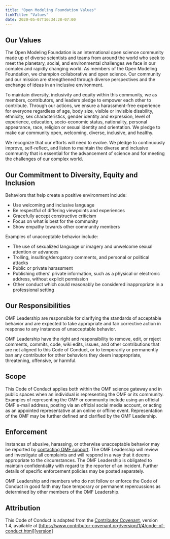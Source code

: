 ```yaml
---
title: "Open Modeling Foundation Values"
linkTitle: "Values"
date: 2020-05-07T10:34:28-07:00
---
```


## Our Values

The Open Modeling Foundation is an international open science community made up of diverse scientists and teams from around the world who seek to meet the planetary, social, and environmental challenges we face in our complex and rapidly changing world. As members of the Open Modeling Foundation, we champion collaborative and open science. Our community and our mission are strengthened through diverse perspectives and the exchange of ideas in an inclusive environment.

To maintain diversity, inclusivity and equity within this community, we as members, contributors, and leaders pledge to empower each other to contribute. Through our actions, we ensure a harassment-free experience for everyone regardless of age, body size, visible or invisible disability, ethnicity, sex characteristics, gender identity and expression, level of experience, education, socio-economic status, nationality, personal appearance, race, religion or sexual identity and orientation. We pledge to make our community open, welcoming, diverse, inclusive, and healthy.

We recognize that our efforts will need to evolve. We pledge to continuously improve, self-reflect, and listen to maintain the diverse and inclusive community that is essential for the advancement of science and for meeting the challenges of our complex world.

## Our Commitment to Diversity, Equity and Inclusion

Behaviors that help create a positive environment include:

- Use welcoming and inclusive language
- Be respectful of differing viewpoints and experiences
- Gracefully accept constructive criticism
- Focus on what is best for the community
- Show empathy towards other community members

Examples of unacceptable behavior include:

- The use of sexualized language or imagery and unwelcome sexual attention or advances
- Trolling, insulting/derogatory comments, and personal or political attacks
- Public or private harassment
- Publishing others' private information, such as a physical or electronic address, without explicit permission
- Other conduct which could reasonably be considered inappropriate in a professional setting

## Our Responsibilities

OMF Leadership are responsible for clarifying the standards of acceptable behavior and are expected to take appropriate and fair corrective action in response to any instances of unacceptable behavior.

OMF Leadership have the right and responsibility to remove, edit, or reject comments, commits, code, wiki edits, issues, and other contributions that are not aligned to this Code of Conduct, or to temporarily or permanently ban any contributor for other behaviors they deem inappropriate, threatening, offensive, or harmful.

## Scope

This Code of Conduct applies both within the OMF science gateway and in public spaces when an individual is representing the OMF or its community. Examples of representing the OMF or community include using an official OMF e-mail address, posting via an official social media account, or acting as an appointed representative at an online or offline event. Representation of the OMF may be further defined and clarified by the OMF Leadership.

## Enforcement

Instances of abusive, harassing, or otherwise unacceptable behavior may be reported by [contacting OMF support](mailto:support@openmodelingfoundation.org). The OMF Leadership will review and investigate all complaints and will respond in a way that it deems appropriate to the circumstances. The OMF Leadership is obligated to maintain confidentiality with regard to the reporter of an incident. Further details of specific enforcement policies may be posted separately.

OMF Leadership and members who do not follow or enforce the Code of Conduct in good faith may face temporary or permanent repercussions as determined by other members of the OMF Leadership.

## Attribution

This Code of Conduct is adapted from the [Contributor Covenant][homepage], version 1.4, available at [https://www.contributor-covenant.org/version/1/4/code-of-conduct.html][version]

[homepage]: https://www.contributor-covenant.org/
[version]: https://www.contributor-covenant.org/version/1/4/code-of-conduct.html
